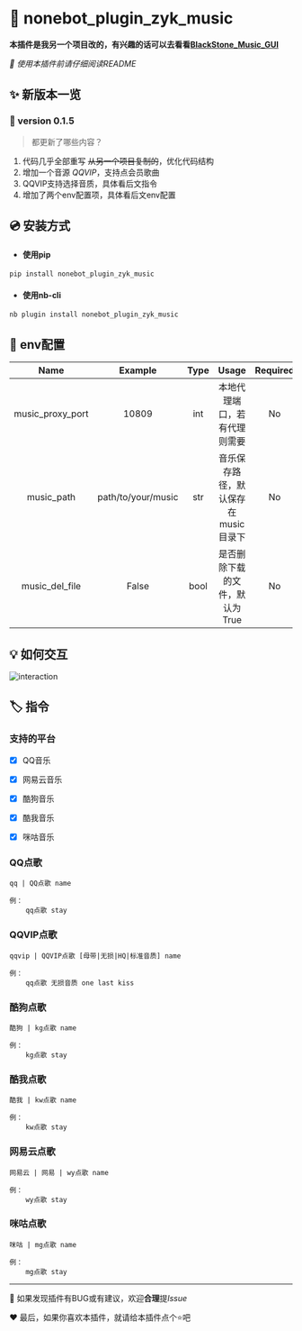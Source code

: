 # :memo: nonebot_plugin_zyk_music

**本插件是我另一个项目改的，有兴趣的话可以去看看[BlackStone_Music_GUI](https://github.com/ZYKsslm/BlackStone_Music_GUI)**

*:page_facing_up: 使用本插件前请仔细阅读README*

## :sparkles: 新版本一览
### :pushpin: version 0.1.5
>都更新了哪些内容？
1. 代码几乎全部重写  ~~从另一个项目复制的~~，优化代码结构
2. 增加一个音源 *QQVIP*，支持点会员歌曲
3. QQVIP支持选择音质，具体看后文指令
4. 增加了两个env配置项，具体看后文env配置

## :cd: 安装方式
- #### 使用pip
```
pip install nonebot_plugin_zyk_music
```
- #### 使用nb-cli
```
nb plugin install nonebot_plugin_zyk_music
```

## :wrench: env配置

|       Name       |      Example       | Type |        Usage         | Required |
|:----------------:|:------------------:|:----:|:--------------------:|:--------:|
| music_proxy_port |       10809        | int  |    本地代理端口，若有代理则需要    |    No    |
|    music_path    | path/to/your/music | str  | 音乐保存路径，默认保存在music目录下 |    No    |
|  music_del_file  |       False        | bool |  是否删除下载的文件，默认为True   |    No    |


## :bulb: 如何交互
![interaction](interaction.gif)

## :label: 指令
### 支持的平台
- [x] QQ音乐
- [x] 网易云音乐
- [x] 酷狗音乐
- [x] 酷我音乐
- [x] 咪咕音乐


### QQ点歌
```
qq | QQ点歌 name

例：
    qq点歌 stay
```

### QQVIP点歌
```
qqvip | QQVIP点歌 [母带|无损|HQ|标准音质] name

例：
    qq点歌 无损音质 one last kiss
```

### 酷狗点歌
```
酷狗 | kg点歌 name

例：
    kg点歌 stay
```

### 酷我点歌
```
酷我 | kw点歌 name

例：
    kw点歌 stay
```

### 网易云点歌
```
网易云 | 网易 | wy点歌 name

例：
    wy点歌 stay
```

### 咪咕点歌
```
咪咕 | mg点歌 name

例：
    mg点歌 stay
```



---
:bug: 如果发现插件有BUG或有建议，欢迎**合理**提*Issue*

:heart: 最后，如果你喜欢本插件，就请给本插件点个:star:吧